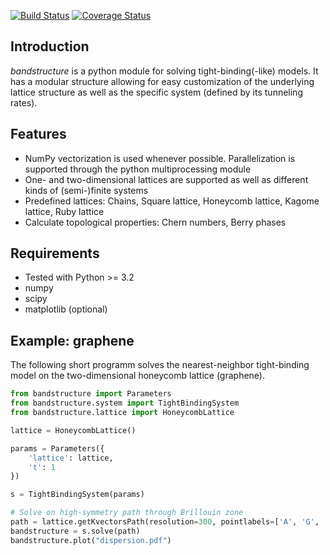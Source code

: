 [![Build Status](https://travis-ci.org/sharkdp/bandstructure.svg?branch=master)](https://travis-ci.org/sharkdp/bandstructure) [![Coverage Status](https://img.shields.io/coveralls/sharkdp/bandstructure.svg)](https://coveralls.io/r/sharkdp/bandstructure)


Introduction
------------
*bandstructure* is a python module for solving tight-binding(-like) models. It has a modular structure allowing for easy customization of the underlying lattice structure as well as the specific system (defined by its tunneling rates).

Features
--------
- NumPy vectorization is used whenever possible. Parallelization is supported through the python multiprocessing module
- One- and two-dimensional lattices are supported as well as different kinds of (semi-)finite systems
- Predefined lattices: Chains, Square lattice, Honeycomb lattice, Kagome lattice, Ruby lattice
- Calculate topological properties: Chern numbers, Berry phases

Requirements
------------
* Tested with Python >= 3.2
* numpy
* scipy
* matplotlib (optional)

Example: graphene
-----------------
The following short programm solves the nearest-neighbor tight-binding model on the two-dimensional honeycomb lattice (graphene).

```python
from bandstructure import Parameters
from bandstructure.system import TightBindingSystem
from bandstructure.lattice import HoneycombLattice

lattice = HoneycombLattice()

params = Parameters({
    'lattice': lattice,
    't': 1
})

s = TightBindingSystem(params)

# Solve on high-symmetry path through Brillouin zone
path = lattice.getKvectorsPath(resolution=300, pointlabels=['A', 'G', 'X', 'A'])
bandstructure = s.solve(path)
bandstructure.plot("dispersion.pdf")
```
